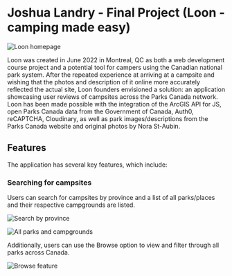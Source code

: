 # Joshua Landry - Final Project (Loon - camping made easy)

![Loon homepage](https://res.cloudinary.com/dlfu6niut/image/upload/v1655144010/Screen_Shot_2022-06-13_at_14.09.57_PM_uk5sse.png)

Loon was created in June 2022 in Montreal, QC as both a web development course project and a potential tool for campers using the Canadian national park system. After the repeated experience at arriving at a campsite and wishing that the photos and description of it online more accurately reflected the actual site, Loon founders envisioned a solution: an application showcasing user reviews of campsites across the Parks Canada network. Loon has been made possible with the integration of the ArcGIS API for JS, open Parks Canada data from the Government of Canada, Auth0, reCAPTCHA, Cloudinary, as well as park images/descriptions from the Parks Canada website and original photos by Nora St-Aubin.

## Features

The application has several key features, which include:

### Searching for campsites

Users can search for campsites by province and a list of all parks/places and their respective campgrounds are listed.

![Search by province](https://res.cloudinary.com/dlfu6niut/image/upload/v1655144009/Screen_Shot_2022-06-13_at_14.11.05_PM_u5gbhn.png)

![All parks and campgrounds](https://res.cloudinary.com/dlfu6niut/image/upload/v1655144008/Screen_Shot_2022-06-13_at_14.11.21_PM_gfjivd.png)

Additionally, users can use the Browse option to view and filter through all parks across Canada.

![Browse feature](https://res.cloudinary.com/dlfu6niut/image/upload/v1655144011/Screen_Shot_2022-06-13_at_14.12.10_PM_xzbj6k.png)
